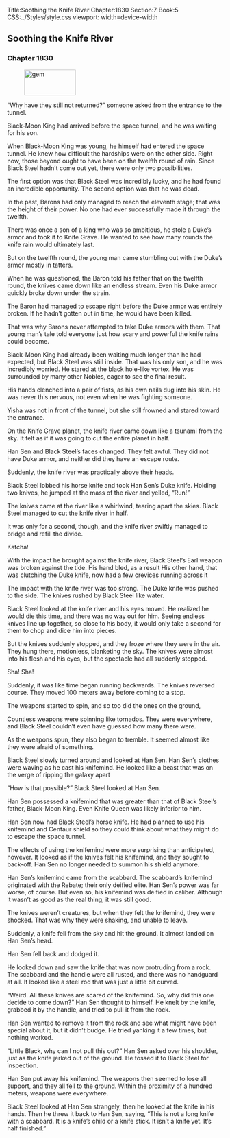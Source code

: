 Title:Soothing the Knife River 
Chapter:1830 
Section:7 
Book:5 
CSS:../Styles/style.css 
viewport: width=device-width
  
## Soothing the Knife River
### Chapter 1830 
<figure>
	<img src="../Images/gem.gif" alt="gem" id="gem" width="120" height="60" />
</figure>
  

  
  “Why have they still not returned?” someone asked from the entrance to the tunnel.

Black-Moon King had arrived before the space tunnel, and he was waiting for his son.

When Black-Moon King was young, he himself had entered the space tunnel. He knew how difficult the hardships were on the other side. Right now, those beyond ought to have been on the twelfth round of rain. Since Black Steel hadn’t come out yet, there were only two possibilities.

The first option was that Black Steel was incredibly lucky, and he had found an incredible opportunity. The second option was that he was dead.

In the past, Barons had only managed to reach the eleventh stage; that was the height of their power. No one had ever successfully made it through the twelfth.

There was once a son of a king who was so ambitious, he stole a Duke’s armor and took it to Knife Grave. He wanted to see how many rounds the knife rain would ultimately last.

But on the twelfth round, the young man came stumbling out with the Duke’s armor mostly in tatters.

When he was questioned, the Baron told his father that on the twelfth round, the knives came down like an endless stream. Even his Duke armor quickly broke down under the strain.

The Baron had managed to escape right before the Duke armor was entirely broken. If he hadn’t gotten out in time, he would have been killed.

That was why Barons never attempted to take Duke armors with them. That young man’s tale told everyone just how scary and powerful the knife rains could become.

Black-Moon King had already been waiting much longer than he had expected, but Black Steel was still inside. That was his only son, and he was incredibly worried. He stared at the black hole-like vortex. He was surrounded by many other Nobles, eager to see the final result.

His hands clenched into a pair of fists, as his own nails dug into his skin. He was never this nervous, not even when he was fighting someone.

Yisha was not in front of the tunnel, but she still frowned and stared toward the entrance.

On the Knife Grave planet, the knife river came down like a tsunami from the sky. It felt as if it was going to cut the entire planet in half.

Han Sen and Black Steel’s faces changed. They felt awful. They did not have Duke armor, and neither did they have an escape route.

Suddenly, the knife river was practically above their heads.

Black Steel lobbed his horse knife and took Han Sen’s Duke knife. Holding two knives, he jumped at the mass of the river and yelled, “Run!”

The knives came at the river like a whirlwind, tearing apart the skies. Black Steel managed to cut the knife river in half.

It was only for a second, though, and the knife river swiftly managed to bridge and refill the divide.

Katcha!

With the impact he brought against the knife river, Black Steel’s Earl weapon was broken against the tide. His hand bled, as a result His other hand, that was clutching the Duke knife, now had a few crevices running across it

The impact with the knife river was too strong. The Duke knife was pushed to the side. The knives rushed by Black Steel like water.

Black Steel looked at the knife river and his eyes moved. He realized he would die this time, and there was no way out for him. Seeing endless knives line up together, so close to his body, it would only take a second for them to chop and dice him into pieces.

But the knives suddenly stopped, and they froze where they were in the air. They hung there, motionless, blanketing the sky. The knives were almost into his flesh and his eyes, but the spectacle had all suddenly stopped.

Sha! Sha!

Suddenly, it was like time began running backwards. The knives reversed course. They moved 100 meters away before coming to a stop.

The weapons started to spin, and so too did the ones on the ground,

Countless weapons were spinning like tornados. They were everywhere, and Black Steel couldn’t even have guessed how many there were.

As the weapons spun, they also began to tremble. It seemed almost like they were afraid of something.

Black Steel slowly turned around and looked at Han Sen. Han Sen’s clothes were waving as he cast his knifemind. He looked like a beast that was on the verge of ripping the galaxy apart

“How is that possible?” Black Steel looked at Han Sen.

Han Sen possessed a knifemind that was greater than that of Black Steel’s father, Black-Moon King. Even Knife Queen was likely inferior to him.

Han Sen now had Black Steel’s horse knife. He had planned to use his knifemind and Centaur shield so they could think about what they might do to escape the space tunnel.

The effects of using the knifemind were more surprising than anticipated, however. It looked as if the knives felt his knifemind, and they sought to back-off. Han Sen no longer needed to summon his shield anymore.

Han Sen’s knifemind came from the scabbard. The scabbard’s knifemind originated with the Rebate; their only deified elite. Han Sen’s power was far worse, of course. But even so, his knifemind was deified in caliber. Although it wasn’t as good as the real thing, it was still good.

The knives weren’t creatures, but when they felt the knifemind, they were shocked. That was why they were shaking, and unable to leave.

Suddenly, a knife fell from the sky and hit the ground. It almost landed on Han Sen’s head.

Han Sen fell back and dodged it.

He looked down and saw the knife that was now protruding from a rock. The scabbard and the handle were all rusted, and there was no handguard at all. It looked like a steel rod that was just a little bit curved.

“Weird. All these knives are scared of the knifemind. So, why did this one decide to come down?” Han Sen thought to himself. He knelt by the knife, grabbed it by the handle, and tried to pull it from the rock.

Han Sen wanted to remove it from the rock and see what might have been special about it, but it didn’t budge. He tried yanking it a few times, but nothing worked.

“Little Black, why can I not pull this out?” Han Sen asked over his shoulder, just as the knife jerked out of the ground. He tossed it to Black Steel for inspection.

Han Sen put away his knifemind. The weapons then seemed to lose all support, and they all fell to the ground. Within the proximity of a hundred meters, weapons were everywhere.

Black Steel looked at Han Sen strangely, then he looked at the knife in his hands. Then he threw it back to Han Sen, saying, “This is not a long knife with a scabbard. It is a knife’s child or a knife stick. It isn’t a knife yet. It’s half finished.”
